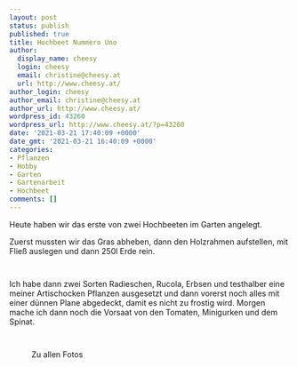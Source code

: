 ```yaml
---
layout: post
status: publish
published: true
title: Hochbeet Nummero Uno
author:
  display_name: cheesy
  login: cheesy
  email: christine@cheesy.at
  url: http://www.cheesy.at/
author_login: cheesy
author_email: christine@cheesy.at
author_url: http://www.cheesy.at/
wordpress_id: 43260
wordpress_url: http://www.cheesy.at/?p=43260
date: '2021-03-21 17:40:09 +0000'
date_gmt: '2021-03-21 16:40:09 +0000'
categories:
- Pflanzen
- Hobby
- Garten
- Gartenarbeit
- Hochbeet
comments: []
---
```

<!-- wp:paragraph -->
Heute haben wir das erste von zwei Hochbeeten im Garten angelegt.
<!-- /wp:paragraph -->
<!-- wp:paragraph -->
Zuerst mussten wir das Gras abheben, dann den Holzrahmen aufstellen, mit Fließ auslegen und dann 250l Erde rein.
<!-- /wp:paragraph -->
<!-- wp:image {"id":43250} -->
<figure class="wp-block-image"><img src="{% link _fotos/leben-in-belfast/2021-2/hochbeet-nummer-1/Hochbeet-Nummer-1-002.jpg %}" alt="" class="wp-image-43250"></figure>
<!-- /wp:image -->
<!-- wp:image {"id":43252} -->
<figure class="wp-block-image"><img src="{% link _fotos/leben-in-belfast/2021-2/hochbeet-nummer-1/Hochbeet-Nummer-1-004.jpg %}" alt="" class="wp-image-43252"></figure>
<!-- /wp:image -->
<!-- wp:paragraph -->
Ich habe dann zwei Sorten Radieschen, Rucola, Erbsen und testhalber eine meiner Artischocken Pflanzen ausgesetzt und dann vorerst noch alles mit einer dünnen Plane abgedeckt, damit es nicht zu frostig wird.
<!-- /wp:paragraph -->
<!-- wp:paragraph -->
Morgen mache ich dann noch die Vorsaat von den Tomaten, Minigurken und dem Spinat.
<!-- /wp:paragraph -->
<!-- wp:image {"id":43253} -->
<figure class="wp-block-image"><img src="{% link _fotos/leben-in-belfast/2021-2/hochbeet-nummer-1/Hochbeet-Nummer-1-005.jpg %}" alt="" class="wp-image-43253"></figure>
<!-- /wp:image -->
<!-- wp:image {"id":43255} -->
<figure class="wp-block-image"><img src="{% link _fotos/leben-in-belfast/2021-2/hochbeet-nummer-1/Hochbeet-Nummer-1-007.jpg %}" alt="" class="wp-image-43255"></figure>
<!-- /wp:image -->
<!-- wp:image {"id":43256,"linkDestination":"custom"} -->
<figure class="wp-block-image"><a href="{% link _fotos/leben-in-belfast/2021-2/hochbeet-nummer-1/index.md %}"><img src="{% link _fotos/leben-in-belfast/2021-2/hochbeet-nummer-1/Hochbeet-Nummer-1-008.jpg %}" alt="" class="wp-image-43256"></a><br>
<figcaption>Zu allen Fotos</figcaption>
</figure>
<!-- /wp:image -->
